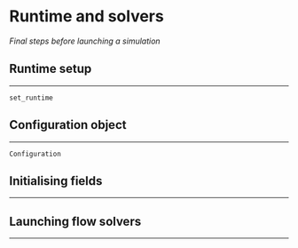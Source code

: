 # Runtime and solvers
*Final steps before launching a simulation*

## Runtime setup
---

```@docs; canonical=false
set_runtime
```

## Configuration object
---

```@docs; canonical=false
Configuration
```

## Initialising fields
---

## Launching flow solvers
---